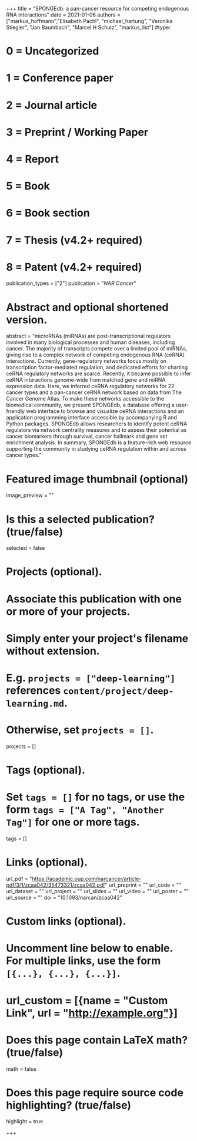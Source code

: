 +++
title = "SPONGEdb: a pan-cancer resource for competing endogenous RNA interactions"
date = 2021-01-06
authors = ["markus_hoffmann","Elisabeth Pachl",  "michael_hartung", "Veronika Stiegler", "Jan Baumbach", "Marcel H Schulz", "markus_list"]
#type:
#    0 = Uncategorized
#    1 = Conference paper
#    2 = Journal article
#    3 = Preprint / Working Paper
#    4 = Report
#    5 = Book
#    6 = Book section
#    7 = Thesis (v4.2+ required)
#    8 = Patent (v4.2+ required)
publication_types = ["2"]
publication = "*NAR Cancer*"

# Abstract and optional shortened version.
abstract = "microRNAs (miRNAs) are post-transcriptional regulators involved in many biological processes and human diseases, including cancer. The majority of transcripts compete over a limited pool of miRNAs, giving rise to a complex network of competing endogenous RNA (ceRNA) interactions. Currently, gene-regulatory networks focus mostly on transcription factor-mediated regulation, and dedicated efforts for charting ceRNA regulatory networks are scarce. Recently, it became possible to infer ceRNA interactions genome-wide from matched gene and miRNA expression data. Here, we inferred ceRNA regulatory networks for 22 cancer types and a pan-cancer ceRNA network based on data from The Cancer Genome Atlas. To make these networks accessible to the biomedical community, we present SPONGEdb, a database offering a user-friendly web interface to browse and visualize ceRNA interactions and an application programming interface accessible by accompanying R and Python packages. SPONGEdb allows researchers to identify potent ceRNA regulators via network centrality measures and to assess their potential as cancer biomarkers through survival, cancer hallmark and gene set enrichment analysis. In summary, SPONGEdb is a feature-rich web resource supporting the community in studying ceRNA regulation within and across cancer types."

# Featured image thumbnail (optional)
image_preview = ""

# Is this a selected publication? (true/false)
selected = false

# Projects (optional).
#   Associate this publication with one or more of your projects.
#   Simply enter your project's filename without extension.
#   E.g. `projects = ["deep-learning"]` references `content/project/deep-learning.md`.
#   Otherwise, set `projects = []`.
projects = []

# Tags (optional).
#   Set `tags = []` for no tags, or use the form `tags = ["A Tag", "Another Tag"]` for one or more tags.
tags = []

# Links (optional).
url_pdf = "https://academic.oup.com/narcancer/article-pdf/3/1/zcaa042/35473321/zcaa042.pdf"
url_preprint = ""
url_code = ""
url_dataset = ""
url_project = ""
url_slides = ""
url_video = ""
url_poster = ""
url_source = ""
doi = "10.1093/narcan/zcaa042"

# Custom links (optional).
#   Uncomment line below to enable. For multiple links, use the form `[{...}, {...}, {...}]`.
# url_custom = [{name = "Custom Link", url = "http://example.org"}]

# Does this page contain LaTeX math? (true/false)
math = false

# Does this page require source code highlighting? (true/false)
highlight = true

+++
